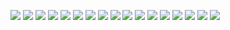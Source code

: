 <a href="https://github.com/LostBeard/SpawnDev.BlazorJS" title="SpawnDev.BlazorJS"><img align="top" src="https://github-readme-stats.vercel.app/api/pin/?delta=1&theme=dark&username=LostBeard&repo=SpawnDev.BlazorJS" /></a>
<a href="https://github.com/LostBeard/SpawnDev.BlazorJS.WebWorkers" title="SpawnDev.BlazorJS.WebWorkers"><img align="top" src="https://github-readme-stats.vercel.app/api/pin/?delta=1&theme=dark&username=LostBeard&repo=SpawnDev.BlazorJS.WebWorkers" /></a>
<a href="https://github.com/LostBeard/SpawnDev.BlazorJS.PeerJS" title="SpawnDev.BlazorJS.PeerJS"><img align="top" src="https://github-readme-stats.vercel.app/api/pin/?delta=1&theme=dark&username=LostBeard&repo=SpawnDev.BlazorJS.PeerJS" /></a>
<a href="https://github.com/LostBeard/SpawnDev.BlazorJS.SimplePeer" title="SpawnDev.BlazorJS.SimplePeer"><img align="top" src="https://github-readme-stats.vercel.app/api/pin/?delta=1&theme=dark&username=LostBeard&repo=SpawnDev.BlazorJS.SimplePeer" /></a>
<a href="https://github.com/LostBeard/SpawnDev.BlazorJS.PixiJS" title="SpawnDev.BlazorJS.PixiJS"><img align="top" src="https://github-readme-stats.vercel.app/api/pin/?delta=1&theme=dark&username=LostBeard&repo=SpawnDev.BlazorJS.PixiJS" /></a>
<a href="https://github.com/LostBeard/SpawnDev.BlazorJS.SocketIO" title="SpawnDev.BlazorJS.SocketIO"><img align="top" src="https://github-readme-stats.vercel.app/api/pin/?delta=1&theme=dark&username=LostBeard&repo=SpawnDev.BlazorJS.SocketIO" /></a>
<a href="https://github.com/LostBeard/SpawnDev.BlazorJS.FFmpegWasm" title="SpawnDev.BlazorJS.FFmpegWasm"><img align="top" src="https://github-readme-stats.vercel.app/api/pin/?delta=1&theme=dark&username=LostBeard&repo=SpawnDev.BlazorJS.FFmpegWasm" /></a>
<a href="https://github.com/LostBeard/SpawnDev.BlazorJS.OpenCVSharp4" title="SpawnDev.BlazorJS.OpenCVSharp4"><img align="top" src="https://github-readme-stats.vercel.app/api/pin/?delta=1&theme=dark&username=LostBeard&repo=SpawnDev.BlazorJS.OpenCVSharp4" /></a>
<a href="https://github.com/LostBeard/SpawnDev.BlazorJS.MessagePack" title="SpawnDev.BlazorJS.MessagePack"><img align="top" src="https://github-readme-stats.vercel.app/api/pin/?delta=1&theme=dark&username=LostBeard&repo=SpawnDev.BlazorJS.MessagePack" /></a>
<a href="https://github.com/LostBeard/SpawnDev.BlazorJS.VisNetwork" title="SpawnDev.BlazorJS.VisNetwork"><img align="top" src="https://github-readme-stats.vercel.app/api/pin/?delta=1&theme=dark&username=LostBeard&repo=SpawnDev.BlazorJS.VisNetwork" /></a>
<a href="https://github.com/LostBeard/SpawnDev.BlazorJS.WebTorrents" title="SpawnDev.BlazorJS.WebTorrents"><img align="top" src="https://github-readme-stats.vercel.app/api/pin/?delta=1&theme=dark&username=LostBeard&repo=SpawnDev.BlazorJS.WebTorrents" /></a>
<a href="https://github.com/LostBeard/SpawnDev.BlazorJS.BabylonJS6" title="SpawnDev.BlazorJS.BabylonJS6"><img align="top" src="https://github-readme-stats.vercel.app/api/pin/?delta=1&theme=dark&username=LostBeard&repo=SpawnDev.BlazorJS.BabylonJS6" /></a>
<a href="https://github.com/LostBeard/SpawnDev.BlazorJS.BrowserExtension" title="SpawnDev.BlazorJS.BrowserExtension"><img align="top" src="https://github-readme-stats.vercel.app/api/pin/?delta=1&theme=dark&username=LostBeard&repo=SpawnDev.BlazorJS.BrowserExtension" /></a>
<a href="https://github.com/LostBeard/BlazorServiceWorkerDemo" title="BlazorServiceWorkerDemo"><img align="top" src="https://github-readme-stats.vercel.app/api/pin/?delta=1&theme=dark&username=LostBeard&repo=BlazorServiceWorkerDemo" /></a>
<a href="https://github.com/LostBeard/BlazorWASMSIMDDetectExample" title="BlazorWASMSIMDDetectExample"><img align="top" src="https://github-readme-stats.vercel.app/api/pin/?delta=1&theme=dark&username=LostBeard&repo=BlazorWASMSIMDDetectExample" /></a>
<a href="https://github.com/LostBeard/SpawnDev.EBML" title="BlazorWASMSIMDDetectExample"><img align="top" src="https://github-readme-stats.vercel.app/api/pin/?delta=1&theme=dark&username=LostBeard&repo=SpawnDev.EBML" /></a>
<a href="https://github.com/LostBeard/SpawnDev.PatchStreams" title="BlazorWASMSIMDDetectExample"><img align="top" src="https://github-readme-stats.vercel.app/api/pin/?delta=2&theme=dark&username=LostBeard&repo=SpawnDev.PatchStreams" /></a>
